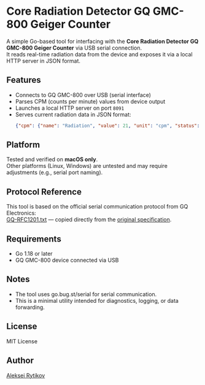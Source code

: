 # Core Radiation Detector GQ GMC-800 Geiger Counter

A simple Go-based tool for interfacing with the **Core Radiation Detector GQ GMC-800 Geiger Counter** via USB serial connection.  
It reads real-time radiation data from the device and exposes it via a local HTTP server in JSON format.

## Features

- Connects to GQ GMC-800 over USB (serial interface)
- Parses CPM (counts per minute) values from device output
- Launches a local HTTP server on port `8091`
- Serves current radiation data in JSON format:
  ```json
  {"cpm": {"name": "Radiation", "value": 21, "unit": "cpm", "status": "ok"}}
  ```

## Platform

Tested and verified on **macOS only**.  
Other platforms (Linux, Windows) are untested and may require adjustments (e.g., serial port naming).

## Protocol Reference

This tool is based on the official serial communication protocol from GQ Electronics:  
[GQ-RFC1201.txt](GQ-RFC1201.txt) — copied directly from the [original specification](https://www.gqelectronicsllc.com/download/GQ-RFC1201.txt).

## Requirements

- Go 1.18 or later
- GQ GMC-800 device connected via USB

## Notes
- The tool uses go.bug.st/serial for serial communication.
- This is a minimal utility intended for diagnostics, logging, or data forwarding.

## License

MIT License

## Author

[Aleksei Rytikov](https://github.com/chlp)